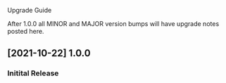Upgrade Guide

After 1.0.0 all MINOR and MAJOR version bumps will have upgrade notes posted here.

[2021-10-22] 1.0.0
---------------------------

### Initital Release
